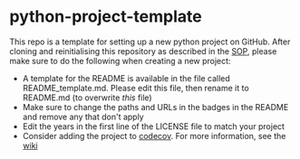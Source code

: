 # python-project-template 
This repo is a template for setting up a new python project on GitHub. After cloning and reinitialising this repository as described in the [SOP](http://mediawiki.internal.sanger.ac.uk/index.php/Creating_a_New_Pathogen_Project_on_GitHub), please make sure to do the following when creating a new project:

* A template for the README is available in the file called README_template.md. Please edit this file, then rename it to README.md (to overwrite _this_ file)
* Make sure to change the paths and URLs in the badges in the README and remove any that don't apply 
* Edit the years in the first line of the LICENSE file to match your project
* Consider adding the project to [codecov](https://codecov.io/gh). For more information, see the [wiki](http://mediawiki.internal.sanger.ac.uk/index.php/Adding_Pathogen_packages_to_codecov)
